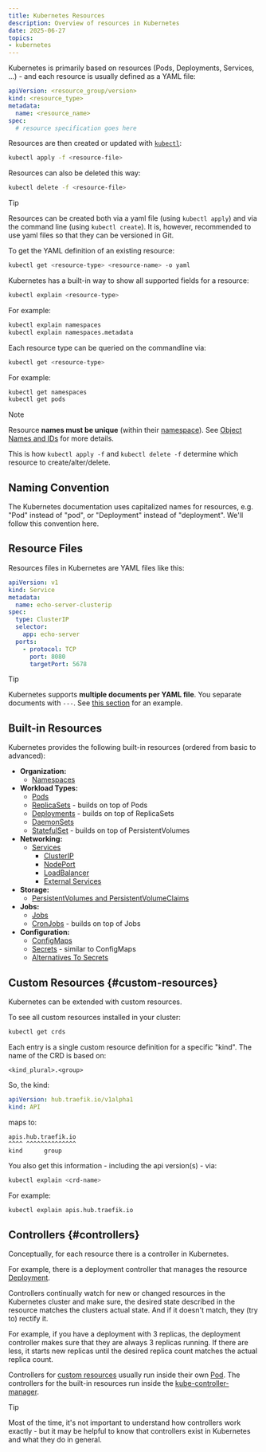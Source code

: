 ```yaml
---
title: Kubernetes Resources
description: Overview of resources in Kubernetes
date: 2025-06-27
topics:
- kubernetes
---
```


Kubernetes is primarily based on resources (Pods, Deployments, Services, ...) - and each resource is usually defined as a YAML file:

```yaml
apiVersion: <resource_group/version>
kind: <resource_type>
metadata:
  name: <resource_name>
spec:
  # resource specification goes here
```

Resources are then created or updated with [`kubectl`](../kubectl.md):

```sh
kubectl apply -f <resource-file>
```

Resources can also be deleted this way:

```sh
kubectl delete -f <resource-file>
```

> [!TIP]
> Resources can be created both via a yaml file (using `kubectl apply`) and via the command line (using `kubectl create`). It is, however, recommended to use yaml files so that they can be versioned in Git.

To get the YAML definition of an existing resource:

```sh
kubectl get <resource-type> <resource-name> -o yaml
```

Kubernetes has a built-in way to show all supported fields for a resource:

```sh
kubectl explain <resource-type>
```

For example:

```sh
kubectl explain namespaces
kubectl explain namespaces.metadata
```

Each resource type can be queried on the commandline via:

```sh
kubectl get <resource-type>
```

For example:

```sh
kubectl get namespaces
kubectl get pods
```

> [!NOTE]
> Resource **names must be unique** (within their [namespace](namespaces.md)). See [Object Names and IDs](https://kubernetes.io/docs/concepts/overview/working-with-objects/names/) for more details.
>
> This is how `kubectl apply -f` and `kubectl delete -f` determine which resource to create/alter/delete.

## Naming Convention

The Kubernetes documentation uses capitalized names for resources, e.g. "Pod" instead of "pod", or "Deployment" instead of "deployment". We'll follow this convention here.

## Resource Files

Resources files in Kubernetes are YAML files like this:

```yaml
apiVersion: v1
kind: Service
metadata:
  name: echo-server-clusterip
spec:
  type: ClusterIP
  selector:
    app: echo-server
  ports:
    - protocol: TCP
      port: 8080
      targetPort: 5678
```

> [!TIP]
> Kubernetes supports **multiple documents per YAML file**. You separate documents with `---`. See [this section](services-clusterip.md#demo-app) for an example.

## Built-in Resources

Kubernetes provides the following built-in resources (ordered from basic to advanced):

* **Organization:**
  * [Namespaces](namespaces.md)
* **Workload Types:**
  * [Pods](pods.md)
  * [ReplicaSets](replica-sets.md) - builds on top of Pods
  * [Deployments](deployments.md) - builds on top of ReplicaSets
  * [DaemonSets](daemonsets.md)
  * [StatefulSet](daemonsets.md) - builds on top of PersistentVolumes
* **Networking:**
  * [Services](services.md)
    * [ClusterIP](services-clusterip.md)
    * [NodePort](services-nodeport.md)
    * [LoadBalancer](services-loadbalancer.md)
    * [External Services](external-services.md.md)
* **Storage:**
  * [PersistentVolumes and PersistentVolumeClaims](persistent-volumes.md)
* **Jobs:**
  * [Jobs](jobs.md)
  * [CronJobs](cronjobs.md) - builds on top of Jobs
* **Configuration:**
  * [ConfigMaps](configmaps.md)
  * [Secrets](secrets.md) - similar to ConfigMaps
  * [Alternatives To Secrets](secrets-alternatives.md)

## Custom Resources {#custom-resources}

Kubernetes can be extended with custom resources.

To see all custom resources installed in your cluster:

```sh
kubectl get crds
```

Each entry is a single custom resource definition for a specific "kind". The name of the CRD is based on:

```
<kind_plural>.<group>
```

So, the kind:

```yaml
apiVersion: hub.traefik.io/v1alpha1
kind: API
```

maps to:

```
apis.hub.traefik.io
^^^^ ^^^^^^^^^^^^^^
kind      group
```

You also get this information - including the api version(s) - via:

```sh
kubectl explain <crd-name>
```

For example:

```sh
kubectl explain apis.hub.traefik.io
```

## Controllers {#controllers}

Conceptually, for each resource there is a controller in Kubernetes.

For example, there is a deployment controller that manages the resource [Deployment](deployments.md).

Controllers continually watch for new or changed resources in the Kubernetes cluster and make sure, the desired state described in the resource matches the clusters actual state. And if it doesn't match, they (try to) rectify it.

For example, if you have a deployment with 3 replicas, the deployment controller makes sure that they are always 3 replicas running. If there are less, it starts new replicas until the desired replica count matches the actual replica count.

Controllers for [custom resources](#custom-resources) usually run inside their own [Pod](pods). The controllers for the built-in resources run inside the [kube-controller-manager](../kube-controller-manager.md).

> [!TIP]
> Most of the time, it's not important to understand how controllers work exactly - but it may be helpful to know that controllers exist in Kubernetes and what they do in general.
